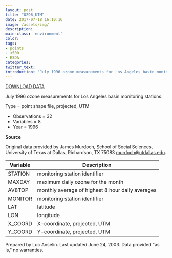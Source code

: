 ```yaml
---
layout: post
title: "OZ96_UTM"
date: 2017-07-18 16:10:16
image: /assets/img/
description:
main-class: 'environment'
color:
tags:
- points
- <500
- ESDA
categories:
twitter_text:
introduction: "July 1996 ozone measurements for Los Angeles basin monitoring stations."
---
```

<script>
$('#map').hide();
</script>

[DOWNLOAD DATA](https://s3.amazonaws.com/geoda/data/oz9799.zip)


July 1996 ozone measurements for Los Angeles basin monitoring stations.

Type = point shape file, projected, UTM

* Observations = 32
* Variables = 8
* Year = 1996

**Source**

Original data provided by James Murdoch, School of Social Sciences, University of Texas at Dallas, Richardson, TX 75083 [murdoch@utdallas.edu](mailto:murdoch@utdallas.edu).



|**Variable**|**Description**|
|---|---|
|STATION|monitoring station identifier|
|MAXDAY|maximum daily ozone for the month|
|AV8TOP|monthly average of highest 8 hour daily averages|
|MONITOR|monitoring station identifier|
|LAT|latitude|
|LON|longitude|
|X_COORD|X-coordinate, projected, UTM|
|Y_COORD|Y-coordinate, projected, UTM|


Prepared by Luc Anselin. Last updated June 24, 2003. Data provided "as is," no warranties.
